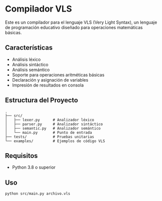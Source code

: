 # Compilador VLS

Este es un compilador para el lenguaje VLS (Very Light Syntax), un lenguaje de programación educativo diseñado para operaciones matemáticas básicas.

## Características

- Análisis léxico
- Análisis sintáctico
- Análisis semántico
- Soporte para operaciones aritméticas básicas
- Declaración y asignación de variables
- Impresión de resultados en consola

## Estructura del Proyecto

```
.
├── src/
│   ├── lexer.py      # Analizador léxico
│   ├── parser.py     # Analizador sintáctico
│   ├── semantic.py   # Analizador semántico
│   └── main.py       # Punto de entrada
├── tests/            # Pruebas unitarias
└── examples/         # Ejemplos de código VLS
```

## Requisitos

- Python 3.8 o superior

## Uso

```bash
python src/main.py archivo.vls
```
